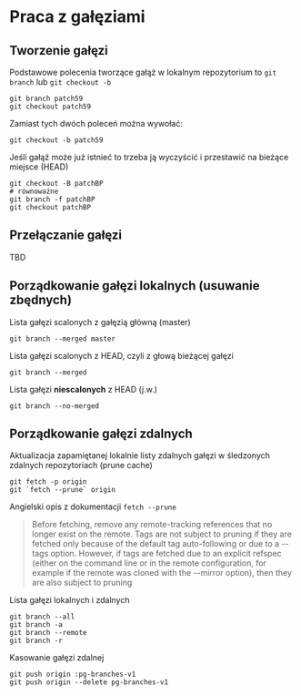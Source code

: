 # Praca z gałęziami

## Tworzenie gałęzi

Podstawowe polecenia tworzące gałąź w lokalnym repozytorium to ```git branch``` lub ```git checkout -b```

```
git branch patch59
git checkout patch59
```

Zamiast tych dwóch poleceń można wywołać:

```
git checkout -b patch59
```

Jeśli gałąź może już istnieć to trzeba ją wyczyścić i przestawić na bieżące miejsce (HEAD)

```
git checkout -B patchBP
# równoważne
git branch -f patchBP
git checkout patchBP

```

## Przełączanie gałęzi

TBD

## Porządkowanie gałęzi lokalnych (usuwanie zbędnych)

Lista gałęzi scalonych z gałęzią główną (master) 
```
git branch --merged master 
```
Lista gałęzi scalonych z HEAD, czyli z głową bieżącej gałęzi
```
git branch --merged 
```

Lista gałęzi **niescalonych** z HEAD (j.w.)
```
git branch --no-merged
```

## Porządkowanie gałęzi zdalnych

Aktualizacja zapamiętanej lokalnie listy zdalnych gałęzi w śledzonych zdalnych repozytoriach (prune cache)

```
git fetch -p origin
git `fetch --prune` origin
```

Angielski opis z dokumentacji ```fetch --prune```

> Before fetching, remove any remote-tracking references that no longer exist on the remote. Tags are not subject to pruning if they are fetched only because of the default tag auto-following or due to a --tags option. However, if tags are fetched due to an explicit refspec (either on the command line or in the remote configuration, for example if the remote was cloned with the --mirror option), then they are also subject to pruning

Lista gałęzi lokalnych i zdalnych
```
git branch --all
git branch -a
git branch --remote
git branch -r
```

Kasowanie gałęzi zdalnej

```
git push origin :pg-branches-v1
git push origin --delete pg-branches-v1
```